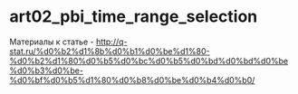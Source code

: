 # art02_pbi_time_range_selection
Материалы к статье - http://q-stat.ru/%d0%b2%d1%8b%d0%b1%d0%be%d1%80-%d0%b2%d1%80%d0%b5%d0%bc%d0%b5%d0%bd%d0%bd%d0%be%d0%b3%d0%be-%d0%bf%d0%b5%d1%80%d0%b8%d0%be%d0%b4%d0%b0/
